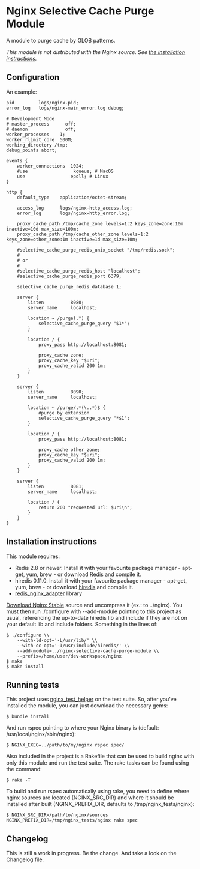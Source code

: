 Nginx Selective Cache Purge Module
==================================

A module to purge cache by GLOB patterns.

_This module is not distributed with the Nginx source. See [the installation instructions](#installation)._


Configuration
-------------

An example:

    pid         logs/nginx.pid;
    error_log   logs/nginx-main_error.log debug;

    # Development Mode
    # master_process      off;
    # daemon              off;
    worker_processes    1;
    worker_rlimit_core  500M;
    working_directory /tmp;
    debug_points abort;

    events {
        worker_connections  1024;
        #use                 kqueue; # MacOS
        use                 epoll; # Linux
    }

    http {
        default_type    application/octet-stream;

        access_log      logs/nginx-http_access.log;
        error_log       logs/nginx-http_error.log;

        proxy_cache_path /tmp/cache_zone levels=1:2 keys_zone=zone:10m inactive=10d max_size=100m;
        proxy_cache_path /tmp/cache_other_zone levels=1:2 keys_zone=other_zone:1m inactive=1d max_size=10m;

        #selective_cache_purge_redis_unix_socket "/tmp/redis.sock";
        #
        # or
        #
        #selective_cache_purge_redis_host "localhost";
        #selective_cache_purge_redis_port 6379;

        selective_cache_purge_redis_database 1;

        server {
            listen          8080;
            server_name     localhost;

            location ~ /purge(.*) {
                selective_cache_purge_query "$1*";
            }

            location / {
                proxy_pass http://localhost:8081;

                proxy_cache zone;
                proxy_cache_key "$uri";
                proxy_cache_valid 200 1m;
            }
        }

        server {
            listen          8090;
            server_name     localhost;

            location ~ /purge/.*(\..*)$ {
                #purge by extension
                selective_cache_purge_query "*$1";
            }

            location / {
                proxy_pass http://localhost:8081;

                proxy_cache other_zone;
                proxy_cache_key "$uri";
                proxy_cache_valid 200 1m;
            }
        }

        server {
            listen          8081;
            server_name     localhost;

            location / {
                return 200 "requested url: $uri\n";
            }
        }
    }



<a id="installation"></a>Installation instructions
--------------------------------------------------

This module requires:
- Redis 2.8 or newer. Install it with your favourite package manager - apt-get, yum, brew - or download [Redis](http://redis.io/download) and compile it.
- hiredis 0.11.0. Install it with your favourite package manager - apt-get, yum, brew - or download [hiredis](https://github.com/redis/hiredis/releases) and compile it.
- [redis_nginx_adapter](https://github.com/wandenberg/redis_nginx_adapter) library

[Download Nginx Stable](http://nginx.org/en/download.html) source and uncompress it (ex.: to ../nginx). You must then run ./configure with --add-module pointing to this project as usual, referencing the up-to-date hiredis lib and include if they are not on your default lib and include folders. Something in the lines of:

    $ ./configure \\
        --with-ld-opt='-L/usr/lib/' \\
        --with-cc-opt='-I/usr/include/hiredis/' \\
        --add-module=../nginx-selective-cache-purge-module \\
        --prefix=/home/user/dev-workspace/nginx
    $ make
    $ make install


Running tests
-------------

This project uses [nginx_test_helper](https://github.com/wandenberg/nginx_test_helper) on the test suite. So, after you've installed the module, you can just download the necessary gems:

    $ bundle install

And run rspec pointing to where your Nginx binary is (default: /usr/local/nginx/sbin/nginx):

    $ NGINX_EXEC=../path/to/my/nginx rspec spec/

Also included in the project is a Rakefile that can be used to build nginx with only this module and run the test suite. The rake tasks can be found using the command:

    $ rake -T

To build and run rspec automatically using rake, you need to define where nginx sources are located (NGINX_SRC_DIR) and where it should be installed after built (NGINX_PREFIX_DIR, defaults to /tmp/nginx_tests/nginx):

    $ NGINX_SRC_DIR=/path/to/nginx/sources NGINX_PREFIX_DIR=/tmp/nginx_tests/nginx rake spec


Changelog
---------

This is still a work in progress. Be the change. And take a look on the Changelog file.
